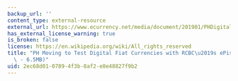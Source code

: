 ```yaml
---
backup_url: ''
content_type: external-resource
external_url: https://www.ecurrency.net/media/document/201901/PHDigitalFiatCurrenciesePiso.pdf
has_external_license_warning: true
is_broken: false
license: https://en.wikipedia.org/wiki/All_rights_reserved
title: "PH Moving to Test Digital Fiat Currencies with RCBC\u2019s ePiso\u2019 (PDF\
  \ - 6.5MB)"
uid: 2ec68d01-0789-4f3b-8af2-e8e48827f9b2
---
```

